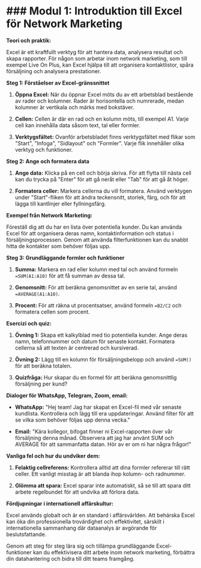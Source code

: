 # ### Modul 1: Introduktion till Excel för Network Marketing

**Teori och praktik:**

Excel är ett kraftfullt verktyg för att hantera data, analysera resultat och skapa rapporter. För någon som arbetar inom network marketing, som till exempel Live On Plus, kan Excel hjälpa till att organisera kontaktlistor, spåra försäljning och analysera prestationer.

**Steg 1: Förståelser av Excel-gränssnittet**

1. **Öppna Excel:** När du öppnar Excel möts du av ett arbetsblad bestående av rader och kolumner. Rader är horisontella och numrerade, medan kolumner är vertikala och märks med bokstäver.
   
2. **Cellen:** Cellen är där en rad och en kolumn möts, till exempel A1. Varje cell kan innehålla data såsom text, tal eller formler.

3. **Verktygsfältet:** Ovanför arbetsbladet finns verktygsfältet med flikar som "Start", "Infoga", "Sidlayout" och "Formler". Varje flik innehåller olika verktyg och funktioner.

**Steg 2: Ange och formatera data**

1. **Ange data:** Klicka på en cell och börja skriva. För att flytta till nästa cell kan du trycka på "Enter" för att gå neråt eller "Tab" för att gå åt höger.

2. **Formatera celler:** Markera cellerna du vill formatera. Använd verktygen under "Start"-fliken för att ändra teckensnitt, storlek, färg, och för att lägga till kantlinjer eller fyllningsfärg.

**Exempel från Network Marketing:**

Föreställ dig att du har en lista över potentiella kunder. Du kan använda Excel för att organisera deras namn, kontaktinformation och status i försäljningsprocessen. Genom att använda filterfunktionen kan du snabbt hitta de kontakter som behöver följas upp.

**Steg 3: Grundläggande formler och funktioner**

1. **Summa:** Markera en rad eller kolumn med tal och använd formeln `=SUM(A1:A10)` för att få summan av dessa tal.

2. **Genomsnitt:** För att beräkna genomsnittet av en serie tal, använd `=AVERAGE(A1:A10)`.

3. **Procent:** För att räkna ut procentsatser, använd formeln `=B2/C2` och formatera cellen som procent.

**Esercizi och quiz:**

1. **Övning 1:** Skapa ett kalkylblad med tio potentiella kunder. Ange deras namn, telefonnummer och datum för senaste kontakt. Formatera cellerna så att texten är centrerad och kursiverad.

2. **Övning 2:** Lägg till en kolumn för försäljningsbelopp och använd `=SUM()` för att beräkna totalen.

3. **Quizfråga:** Hur skapar du en formel för att beräkna genomsnittlig försäljning per kund?

**Dialoger för WhatsApp, Telegram, Zoom, email:**

- **WhatsApp:** "Hej team! Jag har skapat en Excel-fil med vår senaste kundlista. Kontrollera och lägg till era uppdateringar. Använd filter för att se vilka som behöver följas upp denna vecka."

- **Email:** "Kära kollegor, bifogat finner ni Excel-rapporten över vår försäljning denna månad. Observera att jag har använt SUM och AVERAGE för att sammanfatta datan. Hör av er om ni har några frågor!"

**Vanliga fel och hur du undviker dem:**

1. **Felaktig cellreferens:** Kontrollera alltid att dina formler refererar till rätt celler. Ett vanligt misstag är att blanda ihop kolumn- och radnummer.

2. **Glömma att spara:** Excel sparar inte automatiskt, så se till att spara ditt arbete regelbundet för att undvika att förlora data.

**Fördjupningar i internationell affärskultur:**

Excel används globalt och är en standard i affärsvärlden. Att behärska Excel kan öka din professionella trovärdighet och effektivitet, särskilt i internationella sammanhang där dataanalys är avgörande för beslutsfattande.

Genom att steg för steg lära sig och tillämpa grundläggande Excel-funktioner kan du effektivisera ditt arbete inom network marketing, förbättra din datahantering och bidra till ditt teams framgång.